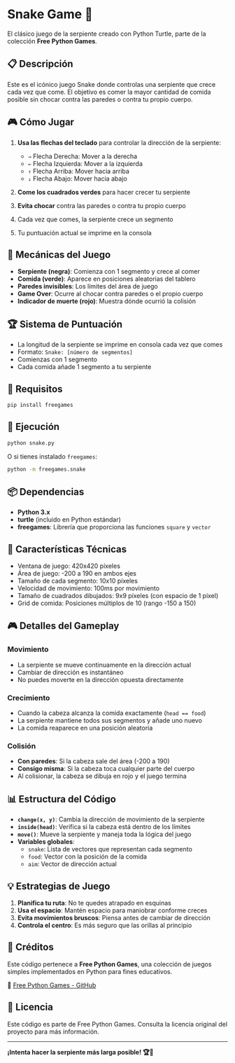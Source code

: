 # Snake Game 🐍

El clásico juego de la serpiente creado con Python Turtle, parte de la colección **Free Python Games**.

## 📋 Descripción

Este es el icónico juego Snake donde controlas una serpiente que crece cada vez que come. El objetivo es comer la mayor cantidad de comida posible sin chocar contra las paredes o contra tu propio cuerpo.

## 🎮 Cómo Jugar

1. **Usa las flechas del teclado** para controlar la dirección de la serpiente:
   - `→` Flecha Derecha: Mover a la derecha
   - `←` Flecha Izquierda: Mover a la izquierda
   - `↑` Flecha Arriba: Mover hacia arriba
   - `↓` Flecha Abajo: Mover hacia abajo

2. **Come los cuadrados verdes** para hacer crecer tu serpiente
3. **Evita chocar** contra las paredes o contra tu propio cuerpo
4. Cada vez que comes, la serpiente crece un segmento
5. Tu puntuación actual se imprime en la consola

## 🎯 Mecánicas del Juego

- **Serpiente (negra)**: Comienza con 1 segmento y crece al comer
- **Comida (verde)**: Aparece en posiciones aleatorias del tablero
- **Paredes invisibles**: Los límites del área de juego
- **Game Over**: Ocurre al chocar contra paredes o el propio cuerpo
- **Indicador de muerte (rojo)**: Muestra dónde ocurrió la colisión

## 🏆 Sistema de Puntuación

- La longitud de la serpiente se imprime en consola cada vez que comes
- Formato: `Snake: [número de segmentos]`
- Comienzas con 1 segmento
- Cada comida añade 1 segmento a tu serpiente

## 🔧 Requisitos

```bash
pip install freegames
```

## 🚀 Ejecución

```bash
python snake.py
```

O si tienes instalado `freegames`:

```bash
python -m freegames.snake
```

## 📦 Dependencias

- **Python 3.x**
- **turtle** (incluido en Python estándar)
- **freegames**: Librería que proporciona las funciones `square` y `vector`

## 🎲 Características Técnicas

- Ventana de juego: 420x420 píxeles
- Área de juego: -200 a 190 en ambos ejes
- Tamaño de cada segmento: 10x10 píxeles
- Velocidad de movimiento: 100ms por movimiento
- Tamaño de cuadrados dibujados: 9x9 píxeles (con espacio de 1 píxel)
- Grid de comida: Posiciones múltiplos de 10 (rango -150 a 150)

## 🎮 Detalles del Gameplay

### Movimiento
- La serpiente se mueve continuamente en la dirección actual
- Cambiar de dirección es instantáneo
- No puedes moverte en la dirección opuesta directamente

### Crecimiento
- Cuando la cabeza alcanza la comida exactamente (`head == food`)
- La serpiente mantiene todos sus segmentos y añade uno nuevo
- La comida reaparece en una posición aleatoria

### Colisión
- **Con paredes**: Si la cabeza sale del área (-200 a 190)
- **Consigo misma**: Si la cabeza toca cualquier parte del cuerpo
- Al colisionar, la cabeza se dibuja en rojo y el juego termina

## 📊 Estructura del Código

- **`change(x, y)`**: Cambia la dirección de movimiento de la serpiente
- **`inside(head)`**: Verifica si la cabeza está dentro de los límites
- **`move()`**: Mueve la serpiente y maneja toda la lógica del juego
- **Variables globales**:
  - `snake`: Lista de vectores que representan cada segmento
  - `food`: Vector con la posición de la comida
  - `aim`: Vector de dirección actual

## 💡 Estrategias de Juego

1. **Planifica tu ruta**: No te quedes atrapado en esquinas
2. **Usa el espacio**: Mantén espacio para maniobrar conforme creces
3. **Evita movimientos bruscos**: Piensa antes de cambiar de dirección
4. **Controla el centro**: Es más seguro que las orillas al principio

## 📝 Créditos

Este código pertenece a **Free Python Games**, una colección de juegos simples implementados en Python para fines educativos.

🔗 [Free Python Games - GitHub](https://github.com/grantjenks/free-python-games)

## 📄 Licencia

Este código es parte de Free Python Games. Consulta la licencia original del proyecto para más información.

---

**¡Intenta hacer la serpiente más larga posible! 🏆🐍**

